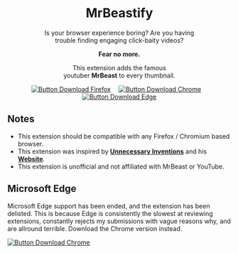 <div align = center>

# MrBeastify

Is your browser experience boring? Are you having  
trouble finding engaging click-baity videos?

**Fear no more.**

This extension adds the famous  
youtuber **MrBeast** to every thumbnail.

[![Button Download Firefox]][Download Firefox]  
[![Button Download Chrome]][Download Chrome]  
[![Button Download Edge]][Download Edge]

</div>

## Notes

- This extension should be compatible with any Firefox / Chromium based browser.
- This extension was inspired by **[Unnecessary Inventions][UI YouTube]** and his **[Website][UI Website]**.
- This extension is unofficial and not affiliated with MrBeast or YouTube.

## Microsoft Edge <a id="microsoftedge"></a>

Microsoft Edge support has been ended, and the extension has been delisted. This is because Edge is consistently the slowest at reviewing extensions, constantly rejects my submissions with vague reasons why, and are allround terrible. Download the Chrome version instead.

[![Button Download Chrome]][Download Chrome]  

<!----------------------------------------------------------------------------->

[Button Download Firefox]: https://img.shields.io/badge/Firefox-FF7139?style=for-the-badge&logoColor=white&logo=Firefox

[Button Download Chrome]: https://img.shields.io/badge/Chrome-4285F4?style=for-the-badge&logoColor=white&logo=GoogleChrome

[Button Download Edge]: https://img.shields.io/badge/Edge-0078D7?style=for-the-badge&logoColor=white&logo=MicrosoftEdge&color=grey

[Download Firefox]: http://addons.mozilla.org/en-GB/firefox/addon/youtube-mrbeastify/
[Download Chrome]: http://chrome.google.com/webstore/detail/youtube-mrbeastify/dbmaeobgdodeimjdjnkipbfhgeldnmeb
[Download Edge]: #microsoftedge

[UI YouTube]: http://www.youtube.com/@UnnecessaryInventions
[UI Website]: http://www.mrbeastify.com/
